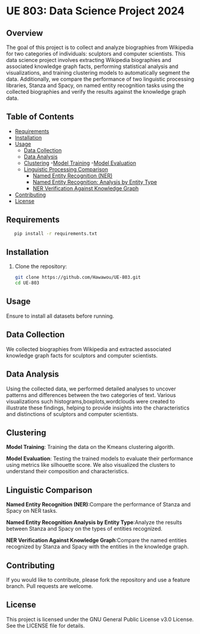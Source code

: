 # UE 803: Data Science Project 2024

## Overview

The goal of this project is to collect and analyze biographies from Wikipedia for two categories of individuals: sculptors and computer scientists. This data science project involves extracting Wikipedia biographies and associated knowledge graph facts, performing statistical analysis and visualizations, and training clustering models to automatically segment the data. Additionally, we compare the performance of two linguistic processing libraries, Stanza and Spacy, on named entity recognition tasks using the collected biographies and verify the results against the knowledge graph data.

## Table of Contents

- [Requirements](#requirements)
- [Installation](#installation)
- [Usage](#usage)
  - [Data Collection](#data-collection)
  - [Data Analysis](#data-analysis)
  - [Clustering](#clustering)
    -[Model Training](#model-training)
    -[Model Evaluation](#model-evaluation)
  - [Linguistic Processing Comparison](#linguistic-processing-comparison)
    - [Named Entity Recognition (NER)](#named-entity-recognition-ner)
    - [Named Entity Recognition: Analysis by Entity Type](#named-entity-recognition-analysis-by-entity-type)
    - [NER Verification Against Knowledge Graph](#named-entity-recognition-verification-against-knowledge-graph)
- [Contributing](#contributing)
- [License](#license)
     

## Requirements
```bash
   pip install -r requirements.txt
```

## Installation

1. Clone the repository:
   ```bash
   git clone https://github.com/Hawawou/UE-803.git
   cd UE-803
## Usage
   Ensure to install all datasets before running.
## Data Collection
We collected biographies from Wikipedia and extracted associated knowledge graph facts for sculptors and computer scientists. 
## Data Analysis
   Using the collected data, we performed detailed analyses to uncover patterns and differences between the two categories of text. Various visualizations such 
   histograms,boxplots,wordclouds were created to illustrate these findings, helping to provide insights into the characteristics and 
   distinctions of sculptors and computer scientists.

## Clustering

**Model Training**: Training the data on the Kmeans clustering algorith.

**Model Evaluation**: Testing the trained models to evaluate their performance using metrics like silhouette score. We also visualized the clusters to understand their composition and characteristics.

## Linguistic Comparison
**Named Entity Recognition (NER)**:Compare the performance of Stanza and Spacy on NER tasks.

**Named Entity Recognition Analysis by Entity Type**:Analyze the results between Stanza and Spacy on the types of entities recognized.

**NER Verification Against Knowledge Graph**:Compare the named entities recognized by Stanza and Spacy with the entities in the knowledge graph.  
## Contributing
   If you would like to contribute, please fork the repository and use a feature branch. Pull requests are welcome.
## License
  This project is licensed under the GNU General Public License v3.0 License. See the LICENSE file for details.
